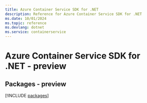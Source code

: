 ```yaml
---
title: Azure Container Service SDK for .NET
description: Reference for Azure Container Service SDK for .NET
ms.date: 10/01/2024
ms.topic: reference
ms.devlang: dotnet
ms.service: containerservice
---
```

# Azure Container Service SDK for .NET - preview
## Packages - preview
[!INCLUDE [packages](container-service-index.md)]